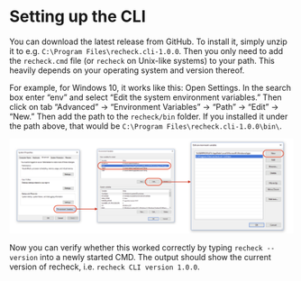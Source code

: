 Setting up the CLI
==================

You can download the latest release from GitHub. 
To install it, simply unzip it to e.g. `C:\Program Files\recheck.cli-1.0.0`. 
Then you only need to add the `recheck.cmd` file (or `recheck` on Unix-like systems) to your path.
This heavily depends on your operating system and version thereof.

For example, for Windows 10, it works like this: Open Settings. 
In the search box enter “env” and select “Edit the system environment variables.” 
Then click on tab “Advanced” -> “Environment Variables” -> “Path” -> “Edit” -> “New.” 
Then add the path to the `recheck/bin` folder. If you installed it under the path above, that would be `C:\Program Files\recheck.cli-1.0.0\bin\`.

![Setting up the environment variables in Windows 10](env_variables.png)

Now you can verify whether this worked correctly by typing `recheck --version` into a newly started CMD.
The output should show the current version of recheck, i.e. `recheck CLI version 1.0.0`.
